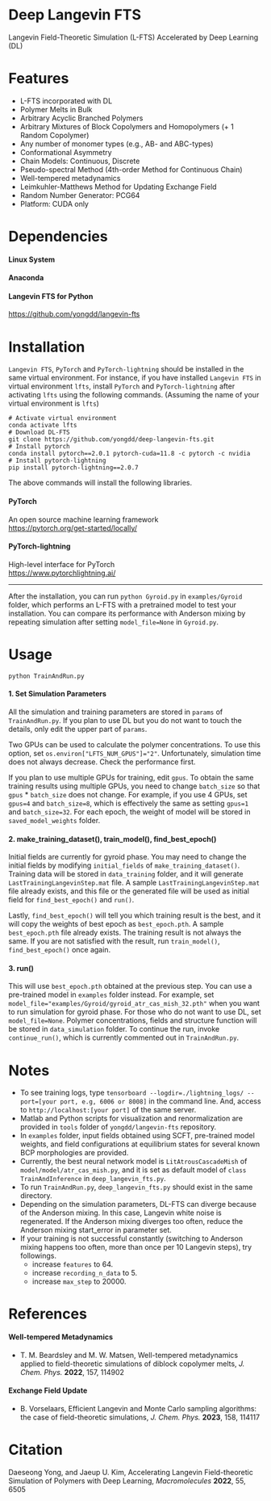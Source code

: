 # Deep Langevin FTS
Langevin Field-Theoretic Simulation (L-FTS) Accelerated by Deep Learning (DL)

# Features
* L-FTS incorporated with DL
* Polymer Melts in Bulk
* Arbitrary Acyclic Branched Polymers
* Arbitrary Mixtures of Block Copolymers and Homopolymers (+ 1 Random Copolymer)
* Any number of monomer types (e.g., AB- and ABC-types)
* Conformational Asymmetry
* Chain Models: Continuous, Discrete
* Pseudo-spectral Method (4th-order Method for Continuous Chain)
* Well-tempered metadynamics
* Leimkuhler-Matthews Method for Updating Exchange Field
* Random Number Generator: PCG64
* Platform: CUDA only

# Dependencies

#### Linux System

#### Anaconda

#### Langevin FTS for Python 
  https://github.com/yongdd/langevin-fts

# Installation

`Langevin FTS`, `PyTorch` and `PyTorch-lightning` should be installed in the same virtual environment. For instance, if you have installed `Langevin FTS` in virtual environment `lfts`, install `PyTorch` and `PyTorch-lightning` after activating `lfts` using the following commands. (Assuming the name of your virtual environment is `lfts`)
```Shell
# Activate virtual environment  
conda activate lfts   
# Download DL-FTS   
git clone https://github.com/yongdd/deep-langevin-fts.git  
# Install pytorch  
conda install pytorch==2.0.1 pytorch-cuda=11.8 -c pytorch -c nvidia
# Install pytorch-lightning  
pip install pytorch-lightning==2.0.7
```
The above commands will install the following libraries.   
  
#### PyTorch
  An open source machine learning framework  
  https://pytorch.org/get-started/locally/

#### PyTorch-lightning
  High-level interface for PyTorch   
  https://www.pytorchlightning.ai/

* * *   
After the installation, you can run `python Gyroid.py` in `examples/Gyroid` folder, which performs an L-FTS with a pretrained model to test your installation. You can compare its performance with Anderson mixing by repeating simulation after setting `model_file=None` in `Gyroid.py`.  

# Usage
```Shell
python TrainAndRun.py
```
#### 1. Set Simulation Parameters
All the simulation and training parameters are stored in `params` of `TrainAndRun.py`. If you plan to use DL but you do not want to touch the details, only edit the upper part of `params`.

Two GPUs can be used to calculate the polymer concentrations. To use this option, set `os.environ["LFTS_NUM_GPUS"]="2"`. Unfortunately, simulation time does not always decrease. Check the performance first.  

If you plan to use multiple GPUs for training, edit `gpus`. To obtain the same training results using multiple GPUs, you need to change `batch_size` so that `gpus` * `batch_size` does not change. For example, if you use 4 GPUs, set `gpus=4` and `batch_size=8`, which is effectively the same as setting `gpus=1` and `batch_size=32`. For each epoch, the weight of model will be stored in `saved_model_weights` folder.  

#### 2. make_training_dataset(), train_model(), find_best_epoch()
Initial fields are currently for gyroid phase. You may need to change the initial fields by modifying `initial_fields` of `make_training_dataset()`. Training data will be stored in `data_training` folder, and it will generate `LastTrainingLangevinStep.mat` file. A sample `LastTrainingLangevinStep.mat` file already exists, and this file or the generated file will be used as initial field for `find_best_epoch()` and `run()`.

Lastly, `find_best_epoch()` will tell you which training result is the best, and it will copy the weights of best epoch as `best_epoch.pth`. A sample `best_epoch.pth` file already exists. The training result is not always the same. If you are not satisfied with the result, run `train_model()`, `find_best_epoch()` once again.  

#### 3. run()
This will use `best_epoch.pth` obtained at the previous step. You can use a pre-trained model in `examples` folder instead. For example, set `model_file="examples/Gyroid/gyroid_atr_cas_mish_32.pth"` when you want to run simulation for gyroid phase. For those who do not want to use DL, set `model_file=None`. Polymer concentrations, fields and structure function will be stored in `data_simulation` folder. To continue the run, invoke `continue_run()`, which is currently commented out in `TrainAndRun.py`.

# Notes
* To see training logs, type `tensorboard --logdir=./lightning_logs/ --port=[your port, e.g, 6006 or 8008]` in the command line. And, access to `http://localhost:[your port]` of the same server.
* Matlab and Python scripts for visualization and renormalization are provided in `tools` folder of `yongdd/langevin-fts` repository.  
* In `examples` folder, input fields obtained using SCFT, pre-trained model weights, and field configurations at equilibrium states for several known BCP morphologies are provided.  
* Currently, the best neural network model is `LitAtrousCascadeMish` of `model/model/atr_cas_mish.py`, and it is set as default model of `class TrainAndInference` in `deep_langevin_fts.py`.  
* To run `TrainAndRun.py`, `deep_langevin_fts.py` should exist in the same directory.  
* Depending on the simulation parameters, DL-FTS can diverge because of the Anderson mixing. In this case, Langevin white noise is regenerated. If the Anderson mixing diverges too often, reduce the Anderson mixing start_error in parameter set.
* If your training is not successful constantly (switching to Anderson mixing happens too often, more than once per 10 Langevin steps), try followings.
  * increase `features` to 64.
  * increase `recording_n_data` to 5.
  * increase `max_step` to 20000.
# References
#### Well-tempered Metadynamics
+ T. M. Beardsley and M. W. Matsen, Well-tempered metadynamics applied to field-theoretic simulations of diblock copolymer melts, *J. Chem. Phys.* **2022**, 157, 114902
#### Exchange Field Update
+ B. Vorselaars, Efficient Langevin and Monte Carlo sampling algorithms: the case of
field-theoretic simulations, *J. Chem. Phys.* **2023**, 158, 114117

# Citation
Daeseong Yong, and Jaeup U. Kim, Accelerating Langevin Field-theoretic Simulation of Polymers with Deep Learning, *Macromolecules* **2022**, 55, 6505  